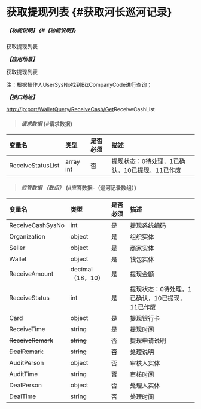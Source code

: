 # 获取提现列表 {#获取河长巡河记录}

##### _【功能说明】_ {#【功能说明】}

获取提现列表

_**【应用场景】**_

获取提现列表

注：根据操作人UserSysNo找到BizCompanyCode进行查询；

_**【接口地址】**_

[http://ip:port/WalletQuery/ReceiveCash/Get](http://ip:port/HMQuery/PatrolRiver/GetPatrolRivers)ReceiveCashList

> #### _请求数据_ {#请求数据}

| 变量名 | 类型 | 是否必须 | 描述 |
| :--- | :--- | :--- | :--- |
| ReceiveStatusList | array int | 否 | 提现状态：0待处理，1已确认，10已提现，11已作废 |

> #### _应答数据 （数组）_ {#应答数据-（巡河记录数组）}

| 变量名 | 类型 | 是否必须 | 描述 |
| :--- | :--- | :--- | :--- |
| ReceiveCashSysNo | int | 是 | 提现系统编码 |
| Organization | object | 是 | 组织实体 |
| Seller | object | 是 | 商家实体 |
| Wallet | object | 是 | 钱包实体 |
| ReceiveAmount | decimal（18，10） | 是 | 提现金额 |
| ReceiveStatus | int | 是 | 提现状态：0待处理，1已确认，10已提现，11已作废 |
| Card | object | 是 | 提现银行卡 |
| ReceiveTime | string | 是 | 提现时间 |
| ~~ReceiveRemark~~ | ~~string~~ | ~~否~~ | ~~提现申请说明~~ |
| ~~DealRemark~~ | ~~string~~ | ~~否~~ | ~~处理说明~~ |
| AuditPerson | object | 否 | 审核人实体 |
| AuditTime | string | 否 | 审核时间 |
| DealPerson | object | 否 | 处理人实体 |
| DealTime | string | 否 | 处理时间 |



